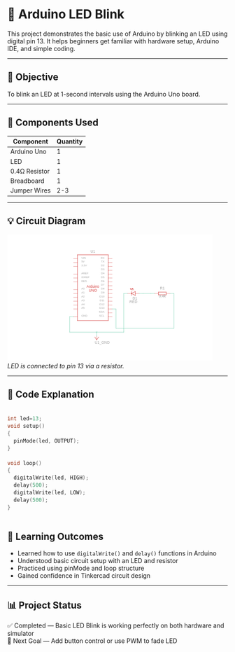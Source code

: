 # 🔴 Arduino LED Blink

This project demonstrates the basic use of Arduino by blinking an LED using digital pin 13. It helps beginners get familiar with hardware setup, Arduino IDE, and simple coding.

---

## 🎯 Objective

To blink an LED at 1-second intervals using the Arduino Uno board.

---

## 🔧 Components Used

| Component      | Quantity |
|----------------|----------|
| Arduino Uno    | 1        |
| LED            | 1        |
| 0.4Ω Resistor  | 1        |
| Breadboard     | 1        |
| Jumper Wires   | 2-3      |

---

## 💡 Circuit Diagram

![Circuit Diagram](circuit-diagram.png)  
*LED is connected to pin 13 via a resistor.*


---

## 🧠 Code Explanation
```cpp

int led=13;
void setup()
{
  pinMode(led, OUTPUT);
}

void loop()
{
  digitalWrite(led, HIGH);
  delay(500); 
  digitalWrite(led, LOW);
  delay(500);
} 
 
``` 
## 🧠 Learning Outcomes

- Learned how to use `digitalWrite()` and `delay()` functions in Arduino
- Understood basic circuit setup with an LED and resistor
- Practiced using pinMode and loop structure
- Gained confidence in Tinkercad circuit design

---

## 📊 Project Status

✅ Completed — Basic LED Blink is working perfectly on both hardware and simulator  
🚀 Next Goal — Add button control or use PWM to fade LED
